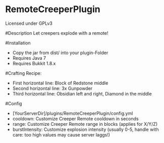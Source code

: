 # RemoteCreeperPlugin
Licensed under GPLv3

#Description
Let creepers explode with a remote!

#Installation
- Copy the jar from dist/ into your plugin-Folder
- Requires Java 7
- Requires Bukkit 1.8.x

#Crafting Recipe:
- First horizontal line: Block of Redstone middle
- Second horizontal line: 3x Gunpowder
- Third horizontal line: Obsidian left and right, Diamond in the middle

#Config
- [YourServerDir]/plugins/RemoteCreeperPlugin/config.yml
- cooldown: Customize Creeper Remote cooldown in seconds
- range: Customize Creeper Remote range in blocks (applies for X/Y/Z)
- burstIntensity: Customize explosion intensity (usually 0-5, handle with care: too high values may cause server laggs!)
